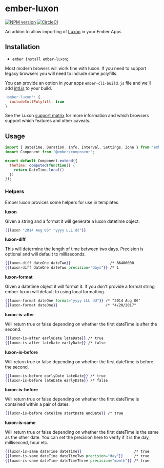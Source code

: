 # ember-luxon

[![NPM version](https://img.shields.io/npm/v/ember-luxon.svg?style=for-the-badge)](https://npmjs.com/package/ember-luxon)
[![CircleCI](https://img.shields.io/circleci/project/github/willrax/ember-luxon/master.svg?style=for-the-badge)](https://circleci.com/gh/willrax/ember-luxon/tree/master)

An addon to allow importing of [Luxon](https://moment.github.io/luxon/) in your Ember Apps.

## Installation

* `ember install ember-luxon`;

Most modern browers will work fine with luxon. If you need to support legacy browsers you will need to include some polyfills.

You can provide an option in your apps `ember-cli-build.js` file and we'll add [intl.js](https://github.com/andyearnshaw/Intl.js/) to your build.

```js
'ember-luxon': {
  includeIntlPolyfill: true
}
```

See the Luxon [support matrix](https://moment.github.io/luxon/docs/manual/matrix.html) for more information and which browsers support which features and other caveats.

## Usage

```js
import { DateTime, Duration, Info, Interval, Settings, Zone } from 'ember-luxon';
import Component from '@ember/component';

export default Component.extend({
  theTime: computed(function() {
    return DateTime.local()
  })
});
```

### Helpers

Ember luxon provices some helpers for use in templates.

**luxon**

Given a string and a format it will generate a luxon datetime object.

```hbs
{{luxon "2014 Aug 06" "yyyy LLL dd"}}
```

**luxon-diff**

This will determine the length of time between two days.
Precision is optional and will default to milliseconds.

```hbs
{{luxon-diff dateOne dateTwo}}                  /* 86400000
{{luxon-diff dateOne dateTwo precision="days"}} /* 1
```

**luxon-format**

Given a datetime object it will format it. If you don't provide a format string
ember-luxon will default to using local formatting.

```hbs
{{luxon-format dateOne format="yyyy LLL dd"}} /* "2014 Aug 06"
{{luxon-format dateOne}}                      /* "4/20/2017"
```

**luxon-is-after**

Will return true or false depending on whether the first dateTime is after the second.

```hbs
{{luxon-is-after earlyDate lateDate}} /* true
{{luxon-is-after lateDate earlyDate}} /* false
```

**luxon-is-before**

Will return true or false depending on whether the first dateTime is before the second.

```hbs
{{luxon-is-before earlyDate lateDate}} /* true
{{luxon-is-before lateDate earlyDate}} /* false
```

**luxon-is-before**

Will return true or false depending on whether the first dateTime is contained within a pair of dates.

```hbs
{{luxon-is-before dateTime startDate endDate}} /* true
```

**luxon-is-same**

Will return true or false depending on whether the first dateTime is the same as the other date.
You can set the precision here to verify if it is the day, millisecond, hour etc.

```hbs
{{luxon-is-same dateTime dateTime}}                        /* true
{{luxon-is-same dateTime dateTimeTwo precision="day"}}     /* true
{{luxon-is-same dateTime dateTimeThree precision="month"}} /* true
```

